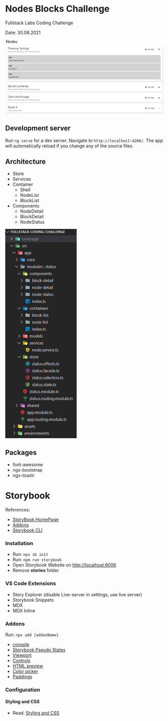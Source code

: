 # Nodes Blocks Challenge
Fullstack Labs Coding Challenge

Date: 30.08.2021

![image info](./Screenshot.png)
## Development server

Run `ng serve` for a dev server. Navigate to `http://localhost:4200/`. The app will automatically reload if you change any of the source files.

## Architecture

- Store
- Services
- Container
  - Shell
  - NodeList
  - BlockList
- Components
  - NodeDetail
  - BlockDetail
  - NodeStatus

![image info](./Screenshot-Folders.png)

## Packages
- font-awesome
- ngx-bootstrap
- ngx-toastr

# Storybook

References:
- [StoryBook HomePage](https://storybook.js.org/)
- [Addons](https://storybook.js.org/addons/)
- [Storybook CLI](https://github.com/storybookjs/storybook/tree/next/lib/cli)
 
### Installation

- Run: `npx sb init`</code>
- Run: `npm run storybook`
- Open Storybook Website on [http://localhost:6006](http://localhost:6006)
- Remove **stories** folder

### VS Code Extensions
- Story Explorer (disable Live-server in settings, use live server)
- Storybook Snippets
- MDX
- MDX Inline

### Addons

Run: `npx add {addonName}`

- [console](https://storybook.js.org/addons/@storybook/addon-console/)
- [Storybook Pseudo States](https://storybook.js.org/addons/storybook-addon-pseudo-states/)
- [Viewport](https://storybook.js.org/addons/@storybook/addon-viewport/)
- [Controls](https://storybook.js.org/addons/@storybook/addon-controls/)
- [HTML preview](https://storybook.js.org/addons/@reapit/storybook-addon-html/)
- [Color picker](https://storybook.js.org/addons/storybook-color-picker/)
- [Paddings](https://storybook.js.org/addons/storybook-addon-paddings/)

### Configuration

#### Styling and CSS
- Read: [Styling and CSS](https://storybook.js.org/docs/react/configure/styling-and-css)

